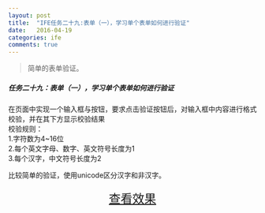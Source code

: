 ```yaml
---
layout: post
title:  "IFE任务二十九:表单（一），学习单个表单如何进行验证"
date:   2016-04-19
categories: ife
comments: true
---
```


>简单的表单验证。

##### 任务二十九：表单（一），学习单个表单如何进行验证

在页面中实现一个输入框与按钮，要求点击验证按钮后，对输入框中内容进行格式校验，并在其下方显示校验结果  
校验规则：  
1.字符数为4~16位  
2.每个英文字母、数字、英文符号长度为1  
3.每个汉字，中文符号长度为2  

比较简单的验证，使用unicode区分汉字和非汉字。


<div>
<a href="https://irife.github.io/ife/tliyun/task29/task29.html" target="_blank"><div style="height:50px;line-height:50px;text-align:center;font-size:24px;">查看效果</div></a>
</div>

